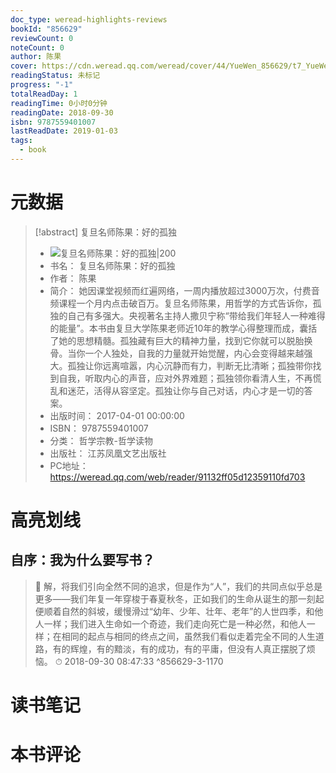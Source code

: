 ```yaml
---
doc_type: weread-highlights-reviews
bookId: "856629"
reviewCount: 0
noteCount: 0
author: 陈果
cover: https://cdn.weread.qq.com/weread/cover/44/YueWen_856629/t7_YueWen_856629.jpg
readingStatus: 未标记
progress: "-1"
totalReadDay: 1
readingTime: 0小时0分钟
readingDate: 2018-09-30
isbn: 9787559401007
lastReadDate: 2019-01-03
tags:
  - book
---
```

# 元数据
> [!abstract] 复旦名师陈果：好的孤独
> - ![ 复旦名师陈果：好的孤独|200](https://cdn.weread.qq.com/weread/cover/44/YueWen_856629/t7_YueWen_856629.jpg)
> - 书名： 复旦名师陈果：好的孤独
> - 作者： 陈果
> - 简介： 她因课堂视频而红遍网络，一周内播放超过3000万次，付费音频课程一个月内点击破百万。复旦名师陈果，用哲学的方式告诉你，孤独的自己有多强大。央视著名主持人撒贝宁称“带给我们年轻人一种难得的能量”。本书由复旦大学陈果老师近10年的教学心得整理而成，囊括了她的思想精髓。孤独藏有巨大的精神力量，找到它你就可以脱胎换骨。当你一个人独处，自我的力量就开始觉醒，内心会变得越来越强大。孤独让你远离喧嚣，内心沉静而有力，判断无比清晰；孤独带你找到自我，听取内心的声音，应对外界难题；孤独领你看清人生，不再慌乱和迷茫，活得从容坚定。孤独让你与自己对话，内心才是一切的答案。
> - 出版时间： 2017-04-01 00:00:00
> - ISBN： 9787559401007
> - 分类： 哲学宗教-哲学读物
> - 出版社： 江苏凤凰文艺出版社
> - PC地址：https://weread.qq.com/web/reader/91132ff05d12359110fd703

# 高亮划线

## 自序：我为什么要写书？

> 📌 解，将我们引向全然不同的追求，但是作为“人”，我们的共同点似乎总是更多——我们年复一年穿梭于春夏秋冬，正如我们的生命从诞生的那一刻起便顺着自然的斜坡，缓慢滑过“幼年、少年、壮年、老年”的人世四季，和他人一样；我们进入生命如一个奇迹，我们走向死亡是一种必然，和他人一样；在相同的起点与相同的终点之间，虽然我们看似走着完全不同的人生道路，有的辉煌，有的黯淡，有的成功，有的平庸，但没有人真正摆脱了烦恼。 
> ⏱ 2018-09-30 08:47:33 ^856629-3-1170

# 读书笔记

# 本书评论

